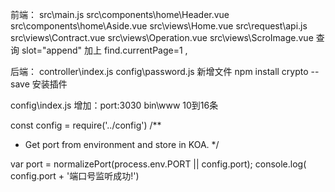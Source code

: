 前端：
src\main.js
src\components\home\Header.vue
src\components\home\Aside.vue
src\views\Home.vue
src\request\api.js
src\views\Contract.vue
src\views\Operation.vue
src\views\ScroImage.vue
查询 slot="append"   加上 find.currentPage=1 ,

后端：
controller\index.js
config\password.js    新增文件
npm install crypto --save 安装插件

config\index.js  增加：port:3030
bin\www  10到16条

const config = require('../config')
/**
 * Get port from environment and store in KOA.
 */

var port = normalizePort(process.env.PORT || config.port);
console.log( config.port + '端口号监听成功!')

